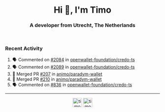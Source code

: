 <h1 align="center">Hi 👋, I'm Timo</h1>
<h3 align="center">A developer from Utrecht, The Netherlands</h3>
<br/>
<!-- https://github.com/rahuldkjain/github-profile-readme-generator --!>

<!--  <p align="left"><img src="https://github-readme-stats.vercel.app/api?username=timoglastra&show_icons=true&count_private=true&" alt="timoglastra" /></p> --!>

<!--
Github language stats
<p align="left"><img src="https://github-readme-stats.vercel.app/api/top-langs/?username=timoglastra&layout=compact" alt="timoglastra" /><p>
-->

<!-- Codestats language stats -->
<!-- <p align="left"><img src="https://codestats-readme.vercel.app/api/top-langs/?username=timoglastra&layout=compact&language_count=12" alt="timoglastra" /><p>    --!>
  
<h3>Recent Activity</h3>

<!--START_SECTION:activity-->
1. 🗣 Commented on [#2084](https://github.com/openwallet-foundation/credo-ts/issues/2084#issuecomment-2482150401) in [openwallet-foundation/credo-ts](https://github.com/openwallet-foundation/credo-ts)
2. 🗣 Commented on [#2089](https://github.com/openwallet-foundation/credo-ts/issues/2089#issuecomment-2482149212) in [openwallet-foundation/credo-ts](https://github.com/openwallet-foundation/credo-ts)
3. 🎉 Merged PR [#207](https://github.com/animo/paradym-wallet/pull/207) in [animo/paradym-wallet](https://github.com/animo/paradym-wallet)
4. 🎉 Merged PR [#210](https://github.com/animo/paradym-wallet/pull/210) in [animo/paradym-wallet](https://github.com/animo/paradym-wallet)
5. 🗣 Commented on [#836](https://github.com/openwallet-foundation/credo-ts/issues/836#issuecomment-2480616829) in [openwallet-foundation/credo-ts](https://github.com/openwallet-foundation/credo-ts)
<!--END_SECTION:activity-->

---

<p align="center">
<a href="https://twitter.com/timoglastra" target="blank"><img align="center" src="https://cdn.jsdelivr.net/npm/simple-icons@3.0.1/icons/twitter.svg" alt="timoglastra" height="30" width="30" /></a>
<a href="https://linkedin.com/in/timoglastra" target="blank"><img align="center" src="https://cdn.jsdelivr.net/npm/simple-icons@3.0.1/icons/linkedin.svg" alt="timoglastra" height="30" width="30" /></a>
</p>



